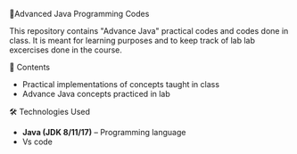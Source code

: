 🍵Advanced Java Programming Codes

This repository contains "Advance Java" practical codes and codes done in class.
It is meant for learning purposes and to keep track of lab lab excercises done in the course.

📂 Contents
- Practical implementations of concepts taught in class
- Advance Java concepts practiced in lab

🛠 Technologies Used
- **Java (JDK 8/11/17)** – Programming language
- Vs code
